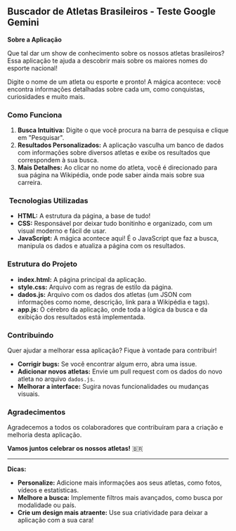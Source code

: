 
## Buscador de Atletas Brasileiros - Teste Google Gemini

**Sobre a Aplicação**

Que tal dar um show de conhecimento sobre os nossos atletas brasileiros?  Essa aplicação te ajuda a descobrir mais sobre os maiores nomes do esporte nacional! 

Digite o nome de um atleta ou esporte e pronto! A mágica acontece: você encontra informações detalhadas sobre cada um, como conquistas, curiosidades e muito mais.

###  **Como Funciona**

1. **Busca Intuitiva:** Digite o que você procura na barra de pesquisa e clique em "Pesquisar".
2. **Resultados Personalizados:** A aplicação vasculha um banco de dados com informações sobre diversos atletas e exibe os resultados que correspondem à sua busca.
3. **Mais Detalhes:** Ao clicar no nome do atleta, você é direcionado para sua página na Wikipédia, onde pode saber ainda mais sobre sua carreira.

### ️ **Tecnologias Utilizadas**

* **HTML:** A estrutura da página, a base de tudo!
* **CSS:** Responsável por deixar tudo bonitinho e organizado, com um visual moderno e fácil de usar.
* **JavaScript:** A mágica acontece aqui! É o JavaScript que faz a busca, manipula os dados e atualiza a página com os resultados.

###  **Estrutura do Projeto**

* **index.html:** A página principal da aplicação.
* **style.css:** Arquivo com as regras de estilo da página.
* **dados.js:** Arquivo com os dados dos atletas (um JSON com informações como nome, descrição, link para a Wikipédia e tags).
* **app.js:** O cérebro da aplicação, onde toda a lógica da busca e da exibição dos resultados está implementada.

###  **Contribuindo**

Quer ajudar a melhorar essa aplicação? Fique à vontade para contribuir! 

* **Corrigir bugs:** Se você encontrar algum erro, abra uma issue.
* **Adicionar novos atletas:** Envie um pull request com os dados do novo atleta no arquivo `dados.js`.
* **Melhorar a interface:** Sugira novas funcionalidades ou mudanças visuais.

###  **Agradecimentos**

Agradecemos a todos os colaboradores que contribuíram para a criação e melhoria desta aplicação. 

**Vamos juntos celebrar os nossos atletas!** 🇧🇷

---

**Dicas:**

* **Personalize:** Adicione mais informações aos seus atletas, como fotos, vídeos e estatísticas.
* **Melhore a busca:** Implemente filtros mais avançados, como busca por modalidade ou país.
* **Crie um design mais atraente:** Use sua criatividade para deixar a aplicação com a sua cara!

```
